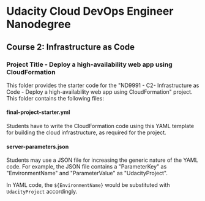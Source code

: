 # Udacity Cloud DevOps Engineer Nanodegree

## Course 2: Infrastructure as Code

### Project Title - Deploy a high-availability web app using CloudFormation

This folder provides the starter code for the "ND9991 - C2- Infrastructure as Code - Deploy a high-availability web app using CloudFormation" project. This folder contains the following files:

#### final-project-starter.yml

Students have to write the CloudFormation code using this YAML template for building the cloud infrastructure, as required for the project.

#### server-parameters.json

Students may use a JSON file for increasing the generic nature of the YAML code. For example, the JSON file contains a "ParameterKey" as "EnvironmentName" and "ParameterValue" as "UdacityProject".

In YAML code, the `${EnvironmentName}` would be substituted with `UdacityProject` accordingly.
